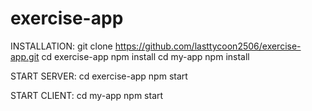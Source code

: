 # exercise-app

INSTALLATION:
git clone https://github.com/lasttycoon2506/exercise-app.git
cd exercise-app
npm install
cd my-app
npm install

START SERVER:
cd exercise-app
npm start

START CLIENT:
cd my-app
npm start


